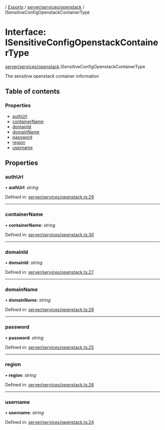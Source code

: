 [](../README.md) / [Exports](../modules.md) / [server/services/openstack](../modules/server_services_openstack.md) / ISensitiveConfigOpenstackContainerType

# Interface: ISensitiveConfigOpenstackContainerType

[server/services/openstack](../modules/server_services_openstack.md).ISensitiveConfigOpenstackContainerType

The sensitive openstack container information

## Table of contents

### Properties

- [authUrl](server_services_openstack.isensitiveconfigopenstackcontainertype.md#authurl)
- [containerName](server_services_openstack.isensitiveconfigopenstackcontainertype.md#containername)
- [domainId](server_services_openstack.isensitiveconfigopenstackcontainertype.md#domainid)
- [domainName](server_services_openstack.isensitiveconfigopenstackcontainertype.md#domainname)
- [password](server_services_openstack.isensitiveconfigopenstackcontainertype.md#password)
- [region](server_services_openstack.isensitiveconfigopenstackcontainertype.md#region)
- [username](server_services_openstack.isensitiveconfigopenstackcontainertype.md#username)

## Properties

### authUrl

• **authUrl**: *string*

Defined in: [server/services/openstack.ts:29](https://github.com/onzag/itemize/blob/11a98dec/server/services/openstack.ts#L29)

___

### containerName

• **containerName**: *string*

Defined in: [server/services/openstack.ts:30](https://github.com/onzag/itemize/blob/11a98dec/server/services/openstack.ts#L30)

___

### domainId

• **domainId**: *string*

Defined in: [server/services/openstack.ts:27](https://github.com/onzag/itemize/blob/11a98dec/server/services/openstack.ts#L27)

___

### domainName

• **domainName**: *string*

Defined in: [server/services/openstack.ts:28](https://github.com/onzag/itemize/blob/11a98dec/server/services/openstack.ts#L28)

___

### password

• **password**: *string*

Defined in: [server/services/openstack.ts:25](https://github.com/onzag/itemize/blob/11a98dec/server/services/openstack.ts#L25)

___

### region

• **region**: *string*

Defined in: [server/services/openstack.ts:26](https://github.com/onzag/itemize/blob/11a98dec/server/services/openstack.ts#L26)

___

### username

• **username**: *string*

Defined in: [server/services/openstack.ts:24](https://github.com/onzag/itemize/blob/11a98dec/server/services/openstack.ts#L24)
